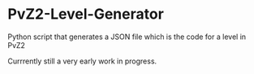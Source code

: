 # PvZ2-Level-Generator
Python script that generates a JSON file which is the code for a level in PvZ2

Currrently still a very early work in progress.
